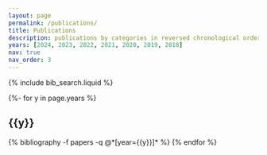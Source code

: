 ```yaml
---
layout: page
permalink: /publications/
title: Publications
description: publications by categories in reversed chronological order. 
years: [2024, 2023, 2022, 2021, 2020, 2019, 2018]
nav: true
nav_order: 3
---
```


<!-- _pages/publications.md -->

<!-- Bibsearch Feature -->

{% include bib_search.liquid %}

<div class="publications">

{%- for y in page.years %}
  <h2 class="year">{{y}}</h2>
  {% bibliography -f papers -q @*[year={{y}}]* %}
{% endfor %}
<!-- {% bibliography %} -->

</div>
